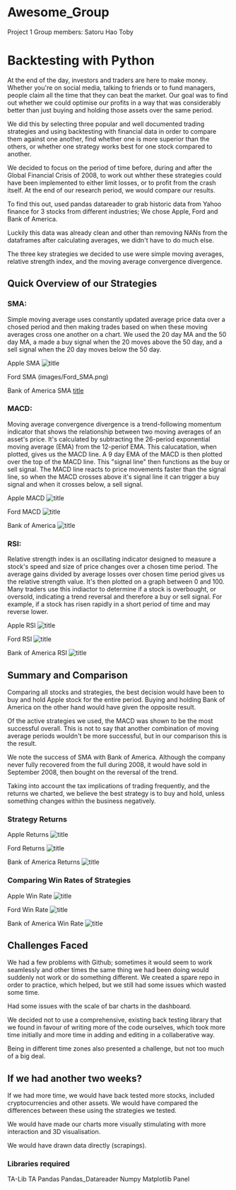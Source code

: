 # Awesome_Group
Project 1 
Group members:
Satoru
Hao
Toby

# Backtesting with Python 

At the end of the day, investors and traders are here to make money. Whether you're on social media, talking to friends or to fund managers, people claim all the time that they can beat the market. 
Our goal was to find out whether we could optimise our profits in a way that was considerably better than just buying and holding those assets over the same period. 

We did this by selecting three popular and well documented trading strategies and using backtesting with financial data in order to compare them against one another, find whether one is more superior than the others, or whether one strategy works best for one stock compared to another.

We decided to focus on the period of time before, during and after the Global Financial Crisis of 2008, to work out whther these strategies could have been implemented to either limit losses, or to profit from the crash itself. At the end of our research period, we would compare our results.

To find this out, used pandas datareader to grab historic data from Yahoo finance for 3 stocks from different industries; We chose Apple, Ford and Bank of America. 

Luckily this data was already clean and other than removing NANs from the dataframes after calculating averages, we didn't have to do much else.

The three key strategies we decided to use were simple moving averages, relative strength index, and the moving average convergence divergence.

## Quick Overview of our Strategies

### SMA:
Simple moving average uses constantly updated average price data over a chosed period and then making trades based on when these moving averages cross one another on a chart. We used the 20 day MA and the 50 day MA, a made a buy signal when the 20 moves above the 50 day, and a sell signal when the 20 day moves below the 50 day.

Apple SMA
![title](Apple_SMA.png)

Ford SMA
(images/Ford_SMA.png)

Bank of America SMA
[title](images/BAC_SMA.png)

### MACD:
Moving average convergence divergence is a trend-following momentum indicator that shows the relationship between two moving averages of an asset's price. It's calculated by subtracting the 26-period exponential moving average (EMA) from the 12-periof EMA.
This calucatation, when plotted, gives us the MACD line. A 9 day EMA of the MACD is then plotted over the top of the MACD line. This "signal line" then functions as the buy or sell signal. The MACD line reacts to price movements faster than the signal line, so when the MACD crosses above it's signal line it can trigger a buy signal and when it crosses below, a sell signal. 

Apple MACD
![title](images/Apple_MACD.png)

Ford MACD
![title](images/Ford_MACD.png)

Bank of America
![title](images/BAC_MACD.png)

### RSI:
Relative strength index is an oscillating indicator designed to measure a stock's speed and size of price changes over a chosen time period. The average gains divided by average losses over chosen time period gives us the relative strength value. It's then plotted on a graph between 0 and 100. Many traders use this indiactor to determine if a stock is overbought, or oversold, indicating a trend reversal and therefore a buy or sell signal. For example, if a stock has risen rapidly in a short period of time and may reverse lower.

Apple RSI
![title](images/Apple_RSI.png)

Ford RSI
![title](images/Ford_RSI.png)

Bank of America RSI
![title](images/BAC_RSI.png)

## Summary and Comparison

Comparing all stocks and strategies, the best decision would have been to buy and hold Apple stock for the entire period. Buying and holding Bank of America on the other hand would have given the opposite result. 

Of the active strategies we used, the MACD was shown to be the most successful overall. This is not to say that another combination of moving average periods wouldn't be more successful, but in our comparison this is the result.

We note the success of SMA with Bank of America. Although the company never fully recovered from the full during 2008, it would have sold in September 2008, then bought on the reversal of the trend. 

Taking into account the tax implications of trading frequently, and the returns we charted, we believe the best strategy is to buy and hold, unless something changes within the business negatively.

### Strategy Returns

Apple Returns
![title](images/Apple_return.png)

Ford Returns
![title](images/ford_return.png)

Bank of America Returns
![title](images/BAC_Return.png)

### Comparing Win Rates of Strategies

Apple Win Rate
![title](images/apple_win.png)

Ford Win Rate
![title](images/ford_win.png)

Bank of America Win Rate
![title](images/BAC_win.png)


## Challenges Faced

We had a few problems with Github; sometimes it would seem to work seamlessly and other times the same thing we had been doing would suddenly not work or do something different. We created a spare repo in order to practice, which helped, but we still had some issues which wasted some time.

Had some issues with the scale of bar charts in the dashboard.

We decided not to use a comprehensive, existing back testing library that we found in favour of writing more of the code ourselves, which took more time initially and more time in adding and editing in a collaberative way.

Being in different time zones also presented a challenge, but not too much of a big deal.

## If we had another two weeks?

If we had more time, we would have back tested more stocks, included cryptocurrencies and other assets. We would have compared the differences between these using the strategies we tested.

We would have made our charts more visually stimulating with more interaction and 3D visualisation.

We would have drawn data directly (scrapings).

### Libraries required
TA-Lib
TA
Pandas
Pandas_Datareader
Numpy
Matplotlib
Panel


